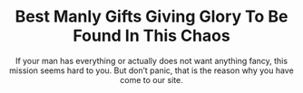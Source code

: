 ---
layout: post
title: Best Manly Gifts Giving Glory To Be Found In This Chaos
subtitle: If your man has everything or actually does not want anything fancy, this mission seems hard to you. But don’t panic, that is the reason why you have come to our site.
header-img: "img/post/2023/09/copied/medium_Best_Manly_Gifts_Giving_Glory_To_Be_Found_In_This_Chaos_54_c252c9aeba.jpg"
header-style: text
permalink: "/manly-gifts/"
catalog: true
tags:
  - Recipients 
  - Men
---  